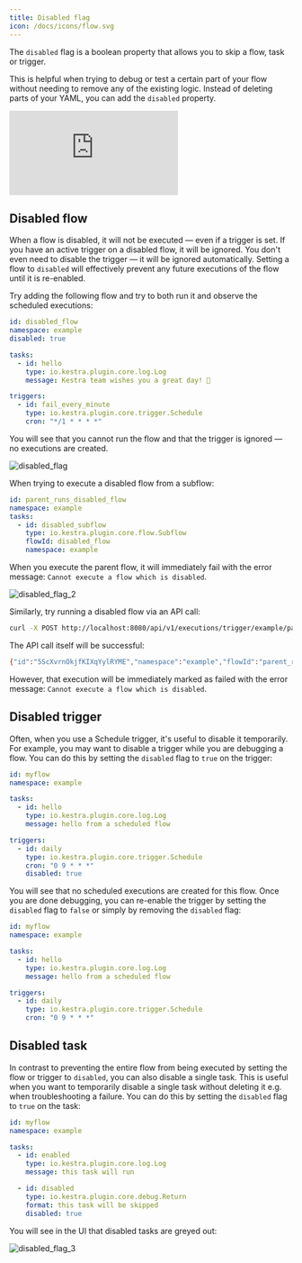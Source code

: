 ```yaml
---
title: Disabled flag
icon: /docs/icons/flow.svg
---
```


The `disabled` flag is a boolean property that allows you to skip a flow, task or trigger.

This is helpful when trying to debug or test a certain part of your flow without needing to remove any of the existing logic. Instead of deleting parts of your YAML, you can add the `disabled` property.

<div class="video-container">
  <iframe src="https://www.youtube.com/embed/FcDsU1YIToI?si=xc5fuRlIDaWNUjWn" title="YouTube video player" frameborder="0" allow="accelerometer; autoplay; clipboard-write; encrypted-media; gyroscope; picture-in-picture; web-share" referrerpolicy="strict-origin-when-cross-origin" allowfullscreen></iframe>
</div>


## Disabled flow

When a flow is disabled, it will not be executed — even if a trigger is set. If you have an active trigger on a disabled flow, it will be ignored. You don't even need to disable the trigger — it will be ignored automatically. Setting a flow to `disabled` will effectively prevent any future executions of the flow until it is re-enabled.

Try adding the following flow and try to both run it and observe the scheduled executions:

```yaml
id: disabled_flow
namespace: example
disabled: true

tasks:
  - id: hello
    type: io.kestra.plugin.core.log.Log
    message: Kestra team wishes you a great day! 👋

triggers:
  - id: fail_every_minute
    type: io.kestra.plugin.core.trigger.Schedule
    cron: "*/1 * * * *"
```

You will see that you cannot run the flow and that the trigger is ignored — no executions are created.

![disabled_flag](/docs/concepts/disabled_flag_1.png)

When trying to execute a disabled flow from a subflow:

```yaml
id: parent_runs_disabled_flow
namespace: example
tasks:
  - id: disabled_subflow
    type: io.kestra.plugin.core.flow.Subflow
    flowId: disabled_flow
    namespace: example
```

When you execute the parent flow, it will immediately fail with the error message: `Cannot execute a flow which is disabled`.

![disabled_flag_2](/docs/concepts/disabled_flag_2.png)

Similarly, try running a disabled flow via an API call:

```bash
curl -X POST http://localhost:8080/api/v1/executions/trigger/example/parent_runs_disabled_flow
```

The API call itself will be successful:

```bash
{"id":"5ScXvrnOkjfKIXqYylRYME","namespace":"example","flowId":"parent_runs_disabled_flow","flowRevision":1,"state":{"current":"CREATED","histories":[{"state":"CREATED","date":"2024-01-19T20:38:48.474047013Z"}],"duration":"PT0.011094958S","startDate":"2024-01-19T20:38:48.474047013Z"},"originalId":"5ScXvrnOkjfKIXqYylRYME"}%
```

However, that execution will be immediately marked as failed with the error message: `Cannot execute a flow which is disabled`.

## Disabled trigger

Often, when you use a Schedule trigger, it's useful to disable it temporarily. For example, you may want to disable a trigger while you are debugging a flow. You can do this by setting the `disabled` flag to `true` on the trigger:

```yaml
id: myflow
namespace: example

tasks:
  - id: hello
    type: io.kestra.plugin.core.log.Log
    message: hello from a scheduled flow

triggers:
  - id: daily
    type: io.kestra.plugin.core.trigger.Schedule
    cron: "0 9 * * *"
    disabled: true
```

You will see that no scheduled executions are created for this flow. Once you are done debugging, you can re-enable the trigger by setting the `disabled` flag to `false` or simply by removing the `disabled` flag:

```yaml
id: myflow
namespace: example

tasks:
  - id: hello
    type: io.kestra.plugin.core.log.Log
    message: hello from a scheduled flow

triggers:
  - id: daily
    type: io.kestra.plugin.core.trigger.Schedule
    cron: "0 9 * * *"
```

## Disabled task

In contrast to preventing the entire flow from being executed by setting the flow or trigger to `disabled`, you can also disable a single task. This is useful when you want to temporarily disable a single task without deleting it e.g. when troubleshooting a failure. You can do this by setting the `disabled` flag to `true` on the task:

```yaml
id: myflow
namespace: example

tasks:
  - id: enabled
    type: io.kestra.plugin.core.log.Log
    message: this task will run

  - id: disabled
    type: io.kestra.plugin.core.debug.Return
    format: this task will be skipped
    disabled: true
```

You will see in the UI that disabled tasks are greyed out:

![disabled_flag_3](/docs/concepts/disabled_flag_3.png)

